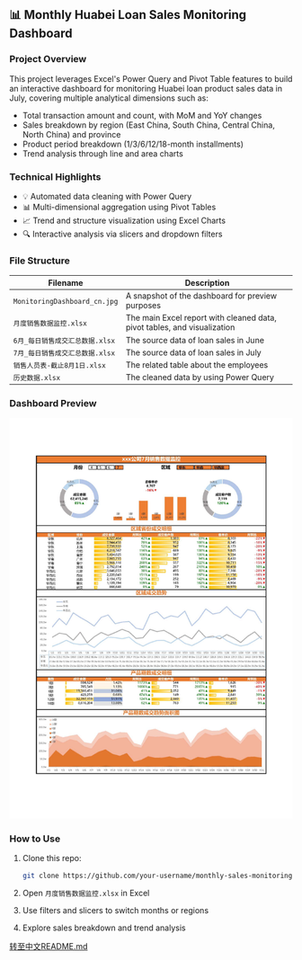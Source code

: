 ## 📊 Monthly Huabei Loan Sales Monitoring Dashboard

### Project Overview

This project leverages Excel's Power Query and Pivot Table features to build an interactive dashboard for monitoring Huabei loan product sales data in July, covering multiple analytical dimensions such as:

- Total transaction amount and count, with MoM and YoY changes
- Sales breakdown by region (East China, South China, Central China, North China) and province
- Product period breakdown (1/3/6/12/18-month installments)
- Trend analysis through line and area charts

### Technical Highlights

- 💡 Automated data cleaning with Power Query
- 📊 Multi-dimensional aggregation using Pivot Tables
- 📈 Trend and structure visualization using Excel Charts
- 🔍 Interactive analysis via slicers and dropdown filters

### File Structure

| Filename                | Description                                                  |
| ----------------------- | ------------------------------------------------------------ |
| `MonitoringDashboard_cn.jpg`  | A snapshot of the dashboard for preview purposes             |
| `月度销售数据监控.xlsx` | The main Excel report with cleaned data, pivot tables, and visualization |
| `6月_每日销售成交汇总数据.xlsx`| The source data of loan sales in June |
| `7月_每日销售成交汇总数据.xlsx`| The source data of loan sales in July |
| `销售人员表-截止8月1日.xlsx`| The related table about the employees |
|`历史数据.xlsx`| The cleaned data by using Power Query |



### Dashboard Preview

![](MonitoringDashboard_cn.jpg)



### How to Use

1. Clone this repo:

    ``` bash
    git clone https://github.com/your-username/monthly-sales-monitoring-dashboard.git
    ```

2. Open `月度销售数据监控.xlsx` in Excel

3. Use filters and slicers to switch months or regions

4. Explore sales breakdown and trend analysis

[转至中文README.md](README_cn.md)
